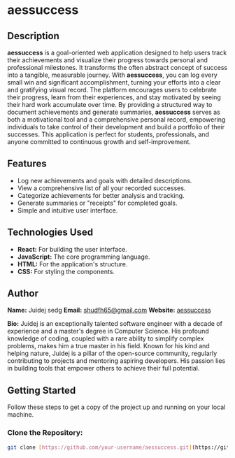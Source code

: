 # aessuccess

## Description

**aessuccess** is a goal-oriented web application designed to help users track their achievements and visualize their progress towards personal and professional milestones. It transforms the often abstract concept of success into a tangible, measurable journey. With **aessuccess**, you can log every small win and significant accomplishment, turning your efforts into a clear and gratifying visual record. The platform encourages users to celebrate their progress, learn from their experiences, and stay motivated by seeing their hard work accumulate over time. By providing a structured way to document achievements and generate summaries, **aessuccess** serves as both a motivational tool and a comprehensive personal record, empowering individuals to take control of their development and build a portfolio of their successes. This application is perfect for students, professionals, and anyone committed to continuous growth and self-improvement.

## Features

* Log new achievements and goals with detailed descriptions.
* View a comprehensive list of all your recorded successes.
* Categorize achievements for better analysis and tracking.
* Generate summaries or "receipts" for completed goals.
* Simple and intuitive user interface.

## Technologies Used

* **React:** For building the user interface.
* **JavaScript:** The core programming language.
* **HTML:** For the application's structure.
* **CSS:** For styling the components.

## Author

**Name:** Juidej sedg
**Email:** shudfh65@gmail.com
**Website:** [aessuccess](https://www.aessuccess.com.co)

**Bio:** Juidej is an exceptionally talented software engineer with a decade of experience and a master's degree in Computer Science. His profound knowledge of coding, coupled with a rare ability to simplify complex problems, makes him a true master in his field. Known for his kind and helping nature, Juidej is a pillar of the open-source community, regularly contributing to projects and mentoring aspiring developers. His passion lies in building tools that empower others to achieve their full potential.

## Getting Started

Follow these steps to get a copy of the project up and running on your local machine.

### Clone the Repository:
```bash
git clone [https://github.com/your-username/aessuccess.git](https://github.com/your-username/aessuccess.git)

